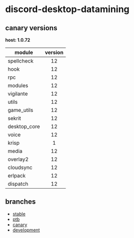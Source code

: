 # discord-desktop-datamining

## canary versions

**host: 1.0.72**

| module | version |
| ------ | :-----: |
| spellcheck | 12 |
| hook | 12 |
| rpc | 12 |
| modules | 12 |
| vigilante | 12 |
| utils | 12 |
| game_utils | 12 |
| sekrit | 12 |
| desktop_core | 12 |
| voice | 12 |
| krisp | 1 |
| media | 12 |
| overlay2 | 12 |
| cloudsync | 12 |
| erlpack | 12 |
| dispatch | 12 |

## branches

- [stable](https://github.com/OpenAsar/discord-desktop-datamining/tree/stable)
- [ptb](https://github.com/OpenAsar/discord-desktop-datamining/tree/ptb)
- [canary](https://github.com/OpenAsar/discord-desktop-datamining/tree/canary)
- [development](https://github.com/OpenAsar/discord-desktop-datamining/tree/development)